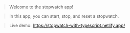 > Welcome to the stopwatch app!

> In this app, you can start, stop, and reset a stopwatch.

> Live demo: https://stopwatch-with-typescript.netlify.app/
